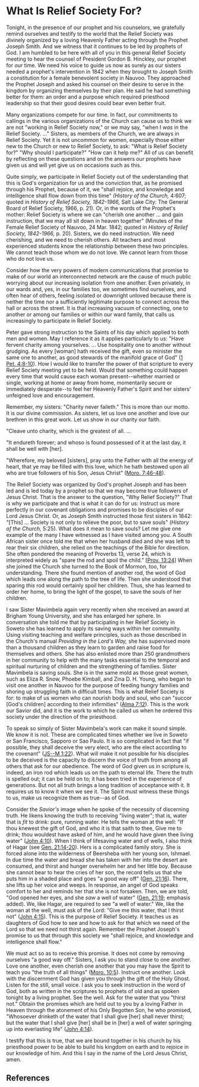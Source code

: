 # What Is Relief Society For?

Tonight, in the presence of our prophet and his counselors, we gratefully
remind ourselves and testify to the world that the Relief Society was divinely
organized by a loving Heavenly Father acting through the Prophet Joseph Smith.
And we witness that it continues to be led by prophets of God. I am humbled to
be here with all of you in this general Relief Society meeting to hear the
counsel of President Gordon B. Hinckley, _our_ prophet for _our_ time. We need
his voice to guide us now as surely as our sisters needed a prophet's
intervention in 1842 when they brought to Joseph Smith a constitution for a
female benevolent society in Nauvoo. They approached the Prophet Joseph and
asked his counsel on their desire to serve in the kingdom by organizing
themselves by their plan. He said he had something better for them: an order
and a purpose which required priesthood leadership so that their good desires
could bear even better fruit.

Many organizations compete for our time. In fact, our commitments to callings
in the various organizations of the Church can cause us to think we are not
"working in Relief Society now," or we may say, "when I _was_ in the Relief
Society. ..." Sisters, as members of the Church, we are always in Relief
Society. Yet it is not uncommon for women, especially those either new to the
Church or new to Relief Society, to ask: "What is Relief Society for?" "Why
should I participate?" "How can it help me?" All of us can benefit by
reflecting on these questions and on the answers our prophets have given us
and will yet give us on occasions such as this.

Quite simply, we participate in Relief Society out of the understanding that
this is God's organization for us and the conviction that, as he promised
through his Prophet, because of it, we "shall rejoice, and knowledge and
intelligence shall flow down from this time" _(History of the Church,_ 4:607;
quoted in _History of Relief Society, 1842-1966,_ Salt Lake City: The General
Board of Relief Society, 1966, p. 21). Or, in the words of the Prophet's
mother: Relief Society is where we can "cherish one another ... and gain
instruction, that we may all sit down in heaven together" (Minutes of the
Female Relief Society of Nauvoo, 24 Mar. 1842; quoted in _History of Relief
Society, 1842-1966,_ p. 20). Sisters, we do need instruction. We need
cherishing, and we need to cherish others. All teachers and most experienced
students know the relationship between these two principles. We cannot teach
those whom we do not love. We cannot learn from those who do not love us.

Consider how the very powers of modern communications that promise to make of
our world an interconnected network are the cause of much public worrying
about our increasing isolation from one another. Even privately, in our wards
and, yes, in our families too, we sometimes find ourselves, and often hear of
others, feeling isolated or downright unloved because there is neither the
time nor a sufficiently legitimate purpose to connect across the hall or
across the street. It is that increasing vacuum of connecting, one to another
or among our families or within our ward family, that calls us increasingly to
participate in Relief Society.

Peter gave strong instruction to the Saints of his day which applied to both
men and women. May I reference it as it applies particularly to us: "Have
fervent charity among yourselves. ... Use hospitality one to another without
grudging. As every [woman] hath received the gift, even so minister the same
one to another, as good stewards of the manifold grace of God" ([1 Pet.
4:8-10](/scriptures/nt/1-pet/4.8-10?lang=eng#7)). How I would like to transfer
the power of that scripture to every Relief Society meeting yet to be held.
Would that something could happen every time that would cause each woman
present--whether married or single, working at home or away from home,
momentarily secure or immediately desperate--to feel her Heavenly Father's
Spirit and her sisters' unfeigned love and encouragement.

Remember, my sisters: "Charity never faileth." This is more than our motto. It
is our divine commission. As sisters, let us love one another and love our
brethren in this great work. Let us show in our charity our faith.

"Cleave unto charity, which is the greatest of all. ...

"It endureth forever; and whoso is found possessed of it at the last day, it
shall be well with [her].

"Wherefore, my beloved [sisters], pray unto the Father with all the energy of
heart, that ye may be filled with this love, which he hath bestowed upon all
who are true followers of his Son, Jesus Christ" ([Moro.
7:46-48](/scriptures/bofm/moro/7.46-48?lang=eng#45)).

The Relief Society was organized by God's prophet Joseph and has been led and
is led today by a prophet so that we may become true followers of Jesus
Christ. That is the answer to the question, "Why Relief Society?" That is why
we participate and that is what it can do for us: instruct us more perfectly
in our covenant obligations and promises to be disciples of our Lord Jesus
Christ. Or, as Joseph Smith instructed those first sisters in 1842: "[This] ...
Society is not only to relieve the poor, but to save souls" (_History of the
Church,_ 5:25). What does it mean to save souls? Let me give one example of
the many I have witnessed as I have visited among you. A South African sister
once told me that when her husband died and she was left to rear their six
children, she relied on the teachings of the Bible for direction. She often
pondered the meaning of Proverbs 13, verse 24, which is interpreted widely as
"spare the rod and spoil the child." [[Prov.
13:24](/scriptures/ot/prov/13.24?lang=eng#23)] When she joined the Church she
turned to the Book of Mormon, too, for understanding. There she found mention
of another rod, the word of God which leads one along the path to the tree of
life. Then she understood that sparing _this_ rod would certainly spoil her
children. Thus, she has learned to order her home, to bring the light of the
gospel, to save the souls of her children.

I saw Sister Mavimbela again very recently when she received an award at
Brigham Young University, and she has enlarged her sphere. In conversation she
told me that by participating in her Relief Society in Soweto she has learned
to apply its saving ways within her community. Using visiting teaching and
welfare principles, such as those described in the Church's manual _Providing
in the Lord's Way,_ she has supervised more than a thousand children as they
learn to garden and raise food for themselves and others. She has also
enlisted more than 250 grandmothers in her community to help with the many
tasks essential to the temporal and spiritual nurturing of children and the
strengthening of families. Sister Mavimbela is saving souls. She is in the
same mold as those great women, such as Eliza R. Snow, Phoebe Kimball, and
Zina D. H. Young, who began to visit one another in Nauvoo for the purpose of
feeding hungry families and shoring up struggling faith in difficult times.
This is what Relief Society is for: to make of us women who can nourish body
and soul, who can "succor [God's children] according to their infirmities"
([Alma 7:12](/scriptures/bofm/alma/7.12?lang=eng#11)). This is the work our
Savior did, and it is the work to which he called us when he ordered this
society under the direction of the priesthood.

To speak so simply of Sister Mavimbela's work can make it sound simple. We
know it is not. These are complicated times whether we live in Soweto or San
Francisco, Sapporo or Sao Paulo. It is so complicated in fact that "if
possible, they shall deceive the very elect, who are the elect according to
the covenant" ([JS--M 1:22](/scriptures/pgp/js-m/1.22?lang=eng#21)). What will
make it not possible for his disciples to be deceived is the capacity to
discern the voice of truth from among all others that ask for our obedience.
The word of God given us in scripture is, indeed, an iron rod which leads us
on the path to eternal life. There the truth is spelled out; it can be held on
to; it has been tried in the experience of generations. But not all truth
brings a long tradition of acceptance with it. It requires us to know it when
we see it. The Spirit must witness these things to us, make us recognize them
as true--as of God.

Consider the _Savior's_ image when he spoke of the necessity of discerning
truth. He likens knowing the truth to receiving "living water"; that is, water
that is _fit_ to drink: pure, running water. He tells the woman at the well:
"If thou knewest the gift of God, and who it is that saith to thee, Give me to
drink; thou wouldest have asked of him, and he would have given thee living
water" ([John 4:10](/scriptures/nt/john/4.10?lang=eng#9)). When I think of
lifesaving water and of wells, I also think of Hagar (see [Gen.
21:14-20](/scriptures/ot/gen/21.14-20?lang=eng#13)). Hers is a complicated
family story. She is forced alone into the wilderness of Beersheba with her
young son, Ishmael. In due time the water and bread she has taken with her
into the desert are consumed, and thirst and hunger overwhelm her and her
little boy. Because she cannot bear to hear the cries of her son, the record
tells us that she puts him in a shaded place and goes "a good way off" ([Gen.
21:16](/scriptures/ot/gen/21.16?lang=eng#15)). There, she lifts up her voice
and weeps. In response, an angel of God speaks comfort to her and reminds her
that she is not forsaken. Then, we are told, "God opened her eyes, and she
_saw_ a well of water" ([Gen. 21:19](/scriptures/ot/gen/21.19?lang=eng#18);
emphasis added). We, like Hagar, are required to see "a well of water." We,
like the woman at the well, must ask of the Lord: "Give me this water, that I
thirst not" ([John 4:15](/scriptures/nt/john/4.15?lang=eng#14)). This is the
purpose of Relief Society. It teaches us as daughters of God how to see and
how to ask for that which we need of the Lord so that we need not thirst
again. Remember the Prophet Joseph's promise to us that through this society
we "shall rejoice, and knowledge and intelligence shall flow."

We must act so as to receive this promise. It does not come by removing
ourselves "a good way off." Sisters, I ask you to stand close to one another.
Love one another, even cherish one another that you may have the Spirit to
teach you "the truth of all things" ([Moro.
10:5](/scriptures/bofm/moro/10.5?lang=eng#4)). Instruct one another. Look with
the discernment God has given you through the gift of the Holy Ghost. Listen
for the still, small voice. I ask you to seek instruction in the word of God,
both as written in the scriptures to prophets of old and as spoken tonight by
a living prophet. See the well. Ask for the water that you "thirst not."
Obtain the promises which are held out to you by a loving Father in Heaven
through the atonement of his Only Begotten Son, he who promised, "Whosoever
drinketh of the water that I shall give [her] shall never thirst; but the
water that I shall give [her] shall be in [her] a well of water springing up
into everlasting life" ([John 4:14](/scriptures/nt/john/4.14?lang=eng#13)).

I testify that this is true, that we are bound together in his church by his
priesthood power to be able to build his kingdom on earth and to rejoice in
our knowledge of him. And this I say in the name of the Lord Jesus Christ,
amen.

## References

